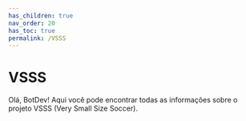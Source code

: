 ```yaml
---
has_children: true
nav_order: 20
has_toc: true
permalink: /VSSS
---
```

# VSSS

Olá, BotDev! Aqui você pode encontrar todas as informações sobre o projeto VSSS (Very Small Size Soccer).